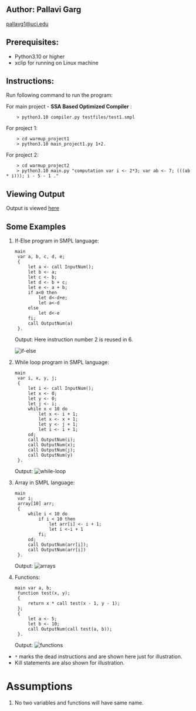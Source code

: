 ## Author: Pallavi Garg
pallavg1@uci.edu

## Prerequisites:
  - Python3.10 or higher
  - xclip for running on Linux machine

## Instructions:

Run following command to run the program:
    
   For main project - **SSA Based Optimized Compiler** :
   
        > python3.10 compiler.py testfiles/test1.smpl
    
   For project 1:
   
        > cd warmup_project1
        > python3.10 main_project1.py 1+2.
    
   For project 2:
   
        > cd warmup_project2
        > python3.10 main.py "computation var i <- 2*3; var ab <- 7; (((ab * i))); i - 5 - 1 ."
## Viewing Output
Output is viewed [here](http://www.webgraphviz.com/)

## Some Examples

1. If-Else program in SMPL language:
   ```
   main
    var a, b, c, d, e;
    {
        let a <- call InputNum();
        let b <- a;
        let c <- b;
        let d <- b + c;
        let e <- a + b;
        if a<0 then
            let d<-d+e;
            let a<-d
        else 
            let d<-e
        fi;
        call OutputNum(a)
    }.

   ```
   Output: 
   Here instruction number 2 is reused in 6.
   
   ![if-else](/docs/if-else.png)

2. While loop program in SMPL language:
   ```
   main
    var i, x, y, j;
    {
        let i <- call InputNum();
        let x <- 0;
        let y <- 0;
        let j <- i;
        while x < 10 do
            let x <- i + 1;
            let x <- x + 1;
            let y <- j + 1;
            let i <- i + 1;
        od;
        call OutputNum(i);
        call OutputNum(x);
        call OutputNum(j);
        call OutputNum(y)
    }.
   ```
   Output: 
   ![while-loop](/docs/while-loop.png)

3. Array in SMPL language:
   ```
   main 
    var i; 
    array[10] arr; 
    {
        while i < 10 do 
            if i < 10 then
                let arr[i] <- i + 1; 
                let i <-i + 1 
            fi;
        od; 
        call OutputNum(arr[i]);
        call OutputNum(arr[i])
    }.
   ```
   Output: 
   ![arrays](/docs/arrays.png)

4. Functions:
   ```
   main var a, b;
    function test(x, y);
    {       
        return x * call test(x - 1, y - 1);
    };
    {
        let a <- 5;
        let b <- 10;
        call OutputNum(call test(a, b));
    }.
   ```
   Output: 
   ![functions](/docs/functions.png)

- `*` marks the dead instructions and are shown here just for illustration.
- Kill statements are also shown for illustration.

# Assumptions

1. No two variables and functions will have same name.

